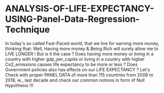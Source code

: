 # ANALYSIS-OF-LIFE-EXPECTANCY-USING-Panel-Data-Regression-Technique
In today's so called Fast-Paced world, that we live for earning more money, thinking that: Well, Having more money &amp; Being Rich will surely allow me to LIVE LONGER ! But is it the case ? Does having more money or living in a country with higher gdp_per_capita or living in a country with higher Co2_emissions causes life expectancy to be more or less ? Does Government policies also has effects on our LIFE EXPECTANCY ? Let's Check with proper PANEL DATA of more than 115 countries from 2008 to 2018, ie., last decade and check our common notions in form of Null Hypothesis !!!
